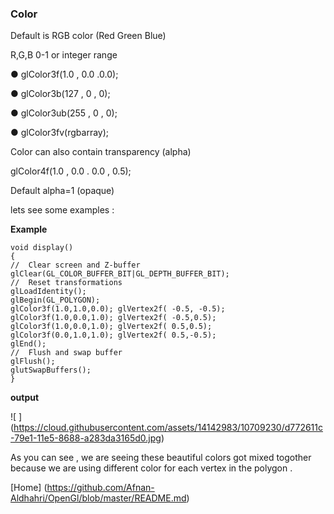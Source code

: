 
### Color 

Default is RGB color (Red Green Blue)

R,G,B 0-1 or integer range

● glColor3f(1.0 , 0.0 .0.0); 

● glColor3b(127 , 0 , 0);

● glColor3ub(255 , 0 , 0); 

● glColor3fv(rgbarray);

Color can also contain transparency (alpha)

glColor4f(1.0 , 0.0 . 0.0 , 0.5);

Default alpha=1 (opaque)

lets see some examples :

**Example**
    
    void display()
    {
    //  Clear screen and Z-buffer
    glClear(GL_COLOR_BUFFER_BIT|GL_DEPTH_BUFFER_BIT);
    //  Reset transformations
    glLoadIdentity();
    glBegin(GL_POLYGON);
    glColor3f(1.0,1.0,0.0); glVertex2f( -0.5, -0.5);
    glColor3f(1.0,0.0,1.0); glVertex2f( -0.5,0.5);
    glColor3f(1.0,0.0,1.0); glVertex2f( 0.5,0.5);
    glColor3f(0.0,1.0,1.0); glVertex2f( 0.5,-0.5);
    glEnd();
    //  Flush and swap buffer
    glFlush();
    glutSwapBuffers();
    }

**output**

![ ] (https://cloud.githubusercontent.com/assets/14142983/10709230/d772611c-79e1-11e5-8688-a283da3165d0.jpg)

As you can see , we are seeing these beautiful colors got mixed togother because we are using different color for each vertex in the polygon .

[Home] (https://github.com/Afnan-Aldhahri/OpenGl/blob/master/README.md)
